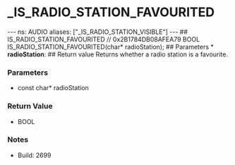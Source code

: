 # _IS_RADIO_STATION_FAVOURITED

--- ns: AUDIO aliases: ["_IS_RADIO_STATION_VISIBLE"] ---  ## IS_RADIO_STATION_FAVOURITED  // 0x2B1784DB08AFEA79 BOOL IS_RADIO_STATION_FAVOURITED(char* radioStation);  ## Parameters * **radioStation**:  ## Return value Returns whether a radio station is a favourite.

### Parameters
* const char* radioStation

### Return Value
* BOOL

### Notes
* Build: 2699

